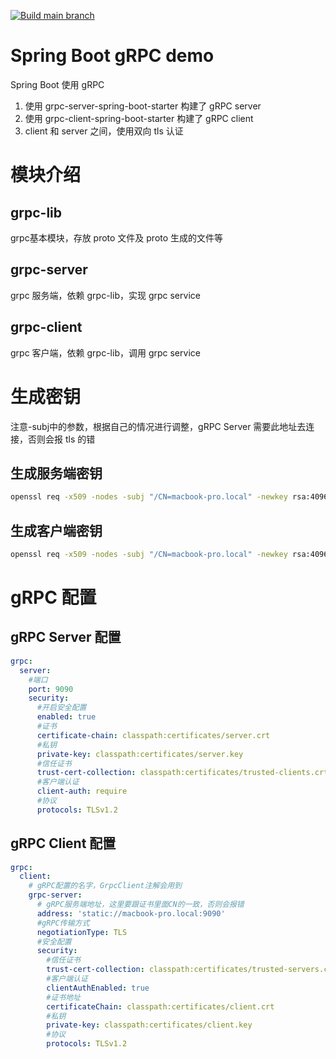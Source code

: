 [![Build main branch](https://github.com/haozhang-x/springboot-grpc-demo/workflows/Java%20CI%20with%20Gradle/badge.svg)](https://github.com/haozhang-x/springboot-grpc-demo/actions)

# Spring Boot gRPC demo

Spring Boot 使用 gRPC

1. 使用 grpc-server-spring-boot-starter 构建了 gRPC server
2. 使用 grpc-client-spring-boot-starter 构建了 gRPC client
3. client 和 server 之间，使用双向 tls 认证

# 模块介绍

## grpc-lib

grpc基本模块，存放 proto 文件及 proto 生成的文件等

## grpc-server

grpc 服务端，依赖 grpc-lib，实现 grpc service

## grpc-client

grpc 客户端，依赖 grpc-lib，调用 grpc service

# 生成密钥

注意-subj中的参数，根据自己的情况进行调整，gRPC Server 需要此地址去连接，否则会报 tls 的错

## 生成服务端密钥

```bash
openssl req -x509 -nodes -subj "/CN=macbook-pro.local" -newkey rsa:4096 -sha256 -keyout server.key -out server.crt -days 3650
```

## 生成客户端密钥

```bash
openssl req -x509 -nodes -subj "/CN=macbook-pro.local" -newkey rsa:4096 -sha256 -keyout client.key -out client.crt -days 3650
```

# gRPC 配置

## gRPC Server 配置

```yaml
grpc:
  server:
    #端口
    port: 9090
    security:
      #开启安全配置
      enabled: true
      #证书
      certificate-chain: classpath:certificates/server.crt
      #私钥
      private-key: classpath:certificates/server.key
      #信任证书
      trust-cert-collection: classpath:certificates/trusted-clients.crt.collection
      #客户端认证
      client-auth: require
      #协议
      protocols: TLSv1.2
```

## gRPC Client 配置

```yaml
grpc:
  client:
    # gRPC配置的名字，GrpcClient注解会用到
    grpc-server:
      # gRPC服务端地址，这里要跟证书里面CN的一致，否则会报错
      address: 'static://macbook-pro.local:9090'
      #gRPC传输方式
      negotiationType: TLS
      #安全配置
      security:
        #信任证书
        trust-cert-collection: classpath:certificates/trusted-servers.crt.collection
        #客户端认证
        clientAuthEnabled: true
        #证书地址
        certificateChain: classpath:certificates/client.crt
        #私钥
        private-key: classpath:certificates/client.key
        #协议
        protocols: TLSv1.2
```
